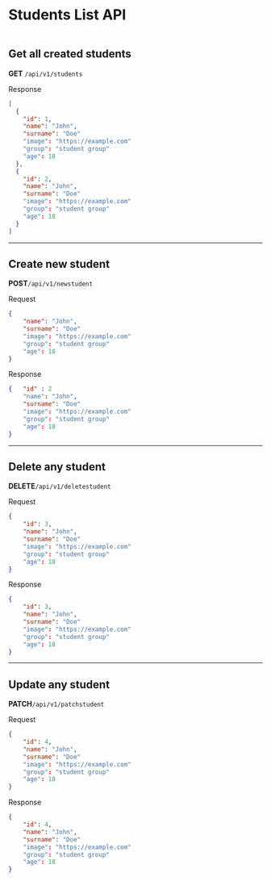 # Students List API
```
```
## Get all created students

**GET** `/api/v1/students`

Response

```json
[
  {
    "id": 1,
    "name": "John",
    "surname": "Doe"
    "image": "https://example.com"
    "group": "student group"
    "age": 18
  },
  {
    "id": 2,
    "name": "John",
    "surname": "Doe"
    "image": "https://example.com"
    "group": "student group"
    "age": 18
  }
]

```
---
## Create new student

**POST**`/api/v1/newstudent` 

Request
```json
{
    "name": "John",
    "surname": "Doe"
    "image": "https://example.com"
    "group": "student group"
    "age": 18
}
```

Response
```json
{   "id" : 2
    "name": "John",
    "surname": "Doe"
    "image": "https://example.com"
    "group": "student group"
    "age": 18
}
```
---
## Delete any student

**DELETE**`/api/v1/deletestudent`

Request
```json
{
    "id": 3,
    "name": "John",
    "surname": "Doe"
    "image": "https://example.com"
    "group": "student group"
    "age": 18
}
```
Response
```json
{
    "id": 3,
    "name": "John",
    "surname": "Doe"
    "image": "https://example.com"
    "group": "student group"
    "age": 18
}
```
---
## Update any student

**PATCH**`/api/v1/patchstudent`

Request
```json
{
    "id": 4,
    "name": "John",
    "surname": "Doe"
    "image": "https://example.com"
    "group": "student group"
    "age": 18
}
```
Response
```json
{
    "id": 4,
    "name": "John",
    "surname": "Doe"
    "image": "https://example.com"
    "group": "student group"
    "age": 18
}
```
